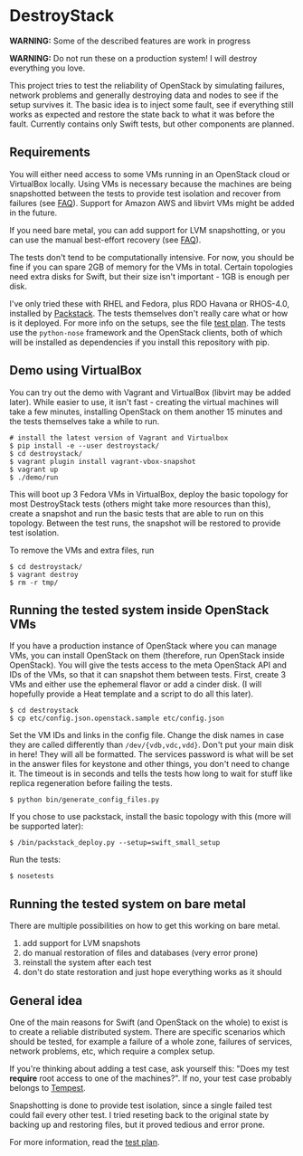 # DestroyStack

**WARNING:** Some of the described features are work in progress

**WARNING:** Do not run these on a production system! I will destroy everything
you love.

This project tries to test the reliability of OpenStack by simulating failures,
network problems and generally destroying data and nodes to see if the setup
survives it. The basic idea is to inject some fault, see if everything still
works as expected and restore the state back to what it was before the fault.
Currently contains only Swift tests, but other components are planned.

## Requirements

You will either need access to some VMs running in an OpenStack cloud or
VirtualBox locally. Using VMs is necessary because the machines are being
snapshotted between the tests to provide test isolation and recover from
failures (see [FAQ](FAQ.md)). Support for Amazon AWS and libvirt VMs might be
added in the future.

If you need bare metal, you can add support for LVM snapshotting, or you can
use the manual best-effort recovery (see [FAQ](FAQ.md)).

The tests don't tend to be computationally intensive. For now, you should be
fine if you can spare 2GB of memory for the VMs in total. Certain topologies
need extra disks for Swift, but their size isn't important - 1GB is enough per
disk.

I've only tried these with RHEL and Fedora, plus RDO Havana or RHOS-4.0,
installed by [Packstack](https://github.com/stackforge/packstack). The tests
themselves don't really care what or how is it deployed. For more info on the
setups, see the file [test plan](TEST_PLAN.md). The tests use the `python-nose`
framework and the OpenStack clients, both of which will be installed as
dependencies if you install this repository with pip.


## Demo using VirtualBox

You can try out the demo with Vagrant and VirtualBox (libvirt may be added
later). While easier to use, it isn't fast - creating the virtual machines will
take a few minutes, installing OpenStack on them another 15 minutes and the
tests themselves take a while to run.

    # install the latest version of Vagrant and Virtualbox
    $ pip install -e --user destroystack/
    $ cd destroystack/
    $ vagrant plugin install vagrant-vbox-snapshot
    $ vagrant up
    $ ./demo/run

This will boot up 3 Fedora VMs in VirtualBox, deploy the basic topology for
most DestroyStack tests (others might take more resources than this), create a
snapshot and run the basic tests that are able to run on this topology. Between
the test runs, the snapshot will be restored to provide test isolation.

To remove the VMs and extra files, run

    $ cd destroystack/
    $ vagrant destroy
    $ rm -r tmp/


## Running the tested system inside OpenStack VMs

If you have a production instance of OpenStack where you can manage VMs, you
can install OpenStack on them (therefore, run OpenStack inside OpenStack). You
will give the tests access to the meta OpenStack API and IDs of the VMs, so
that it can snapshot them between tests. First, create 3 VMs and either use the
ephemeral flavor or add a cinder disk. (I will hopefully provide a Heat
template and a script to do all this later).

    $ cd destroystack
    $ cp etc/config.json.openstack.sample etc/config.json

Set the VM IDs and links in the config file. Change the disk names in case they
are called differently than `/dev/{vdb,vdc,vdd}`. Don't put your main disk in
here! They will all be formatted. The services password is what will be set in
the answer files for keystone and other things, you don't need to change it.
The timeout is in seconds and tells the tests how long to wait for stuff like
replica regeneration before failing the tests.

    $ python bin/generate_config_files.py

If you chose to use packstack, install the basic topology with this (more will
be supported later):

    $ /bin/packstack_deploy.py --setup=swift_small_setup 

Run the tests:

    $ nosetests

## Running the tested system on bare metal

There are multiple possibilities on how to get this working on bare metal.

1. add support for LVM snapshots
2. do manual restoration of files and databases (very error prone)
3. reinstall the system after each test
4. don't do state restoration and just hope everything works as it should

## General idea

One of the main reasons for Swift (and OpenStack on the whole) to exist is to
create a reliable distributed system. There are specific scenarios which should
be tested, for example a failure of a whole zone, failures of services, network
problems, etc, which require a complex setup.

If you're thinking about adding a test case, ask yourself this: "Does my test
**require** root access to one of the machines?". If no, your test case
probably belongs to [Tempest](https://github.com/openstack/tempest).

Snapshotting is done to provide test isolation, since a single failed test
could fail every other test. I tried reseting back to the original state by
backing up and restoring files, but it proved tedious and error prone.

For more information, read the [test plan](TEST_PLAN.md).
